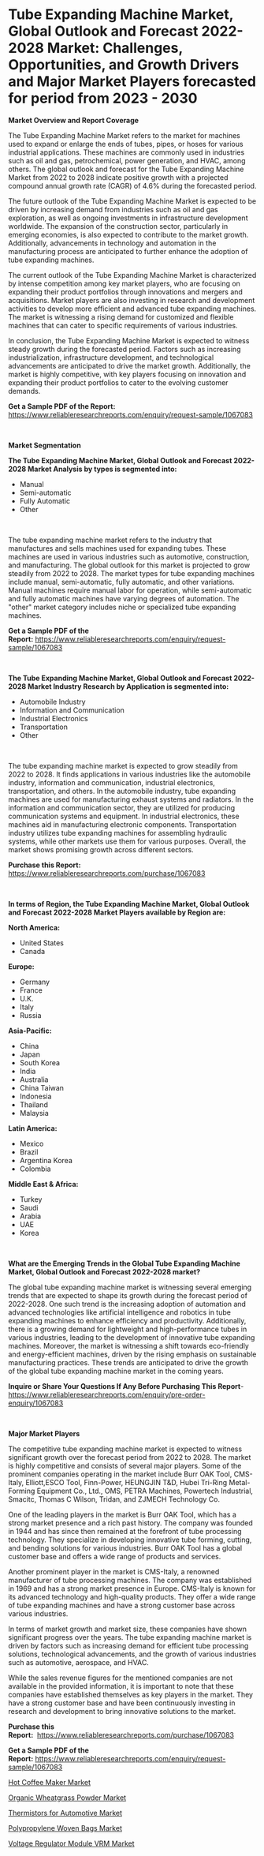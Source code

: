 <p><h1>Tube Expanding Machine Market, Global Outlook and Forecast 2022-2028 Market: Challenges, Opportunities, and Growth Drivers and Major Market Players forecasted for period from 2023 - 2030</h1></p><p><strong>Market Overview and Report Coverage</strong></p>
<p><p>The Tube Expanding Machine Market refers to the market for machines used to expand or enlarge the ends of tubes, pipes, or hoses for various industrial applications. These machines are commonly used in industries such as oil and gas, petrochemical, power generation, and HVAC, among others. The global outlook and forecast for the Tube Expanding Machine Market from 2022 to 2028 indicate positive growth with a projected compound annual growth rate (CAGR) of 4.6% during the forecasted period.</p><p>The future outlook of the Tube Expanding Machine Market is expected to be driven by increasing demand from industries such as oil and gas exploration, as well as ongoing investments in infrastructure development worldwide. The expansion of the construction sector, particularly in emerging economies, is also expected to contribute to the market growth. Additionally, advancements in technology and automation in the manufacturing process are anticipated to further enhance the adoption of tube expanding machines.</p><p>The current outlook of the Tube Expanding Machine Market is characterized by intense competition among key market players, who are focusing on expanding their product portfolios through innovations and mergers and acquisitions. Market players are also investing in research and development activities to develop more efficient and advanced tube expanding machines. The market is witnessing a rising demand for customized and flexible machines that can cater to specific requirements of various industries.</p><p>In conclusion, the Tube Expanding Machine Market is expected to witness steady growth during the forecasted period. Factors such as increasing industrialization, infrastructure development, and technological advancements are anticipated to drive the market growth. Additionally, the market is highly competitive, with key players focusing on innovation and expanding their product portfolios to cater to the evolving customer demands.</p></p>
<p><strong>Get a Sample PDF of the Report:</strong> <a href="https://www.reliableresearchreports.com/enquiry/request-sample/1067083">https://www.reliableresearchreports.com/enquiry/request-sample/1067083</a></p>
<p>&nbsp;</p>
<p><strong>Market Segmentation</strong></p>
<p><strong>The Tube Expanding Machine Market, Global Outlook and Forecast 2022-2028 Market Analysis by types is segmented into:</strong></p>
<p><ul><li>Manual</li><li>Semi-automatic</li><li>Fully Automatic</li><li>Other</li></ul></p>
<p>&nbsp;</p>
<p><p>The tube expanding machine market refers to the industry that manufactures and sells machines used for expanding tubes. These machines are used in various industries such as automotive, construction, and manufacturing. The global outlook for this market is projected to grow steadily from 2022 to 2028. The market types for tube expanding machines include manual, semi-automatic, fully automatic, and other variations. Manual machines require manual labor for operation, while semi-automatic and fully automatic machines have varying degrees of automation. The "other" market category includes niche or specialized tube expanding machines.</p></p>
<p><strong>Get a Sample PDF of the Report:</strong>&nbsp;<a href="https://www.reliableresearchreports.com/enquiry/request-sample/1067083">https://www.reliableresearchreports.com/enquiry/request-sample/1067083</a></p>
<p>&nbsp;</p>
<p><strong>The Tube Expanding Machine Market, Global Outlook and Forecast 2022-2028 Market Industry Research by Application is segmented into:</strong></p>
<p><ul><li>Automobile Industry</li><li>Information and Communication</li><li>Industrial Electronics</li><li>Transportation</li><li>Other</li></ul></p>
<p>&nbsp;</p>
<p><p>The tube expanding machine market is expected to grow steadily from 2022 to 2028. It finds applications in various industries like the automobile industry, information and communication, industrial electronics, transportation, and others. In the automobile industry, tube expanding machines are used for manufacturing exhaust systems and radiators. In the information and communication sector, they are utilized for producing communication systems and equipment. In industrial electronics, these machines aid in manufacturing electronic components. Transportation industry utilizes tube expanding machines for assembling hydraulic systems, while other markets use them for various purposes. Overall, the market shows promising growth across different sectors.</p></p>
<p><strong>Purchase this Report:</strong>&nbsp; <a href="https://www.reliableresearchreports.com/purchase/1067083">https://www.reliableresearchreports.com/purchase/1067083</a></p>
<p>&nbsp;</p>
<p><strong>In terms of Region, the Tube Expanding Machine Market, Global Outlook and Forecast 2022-2028 Market Players available by Region are:</strong></p>
<p>
    <p> <strong> North America: </strong>
        <ul>
            <li>United States</li>
            <li>Canada</li>
        </ul>
        </p> 
    <p> <strong> Europe: </strong>
        <ul>
            <li>Germany</li>
            <li>France</li>
            <li>U.K.</li>
            <li>Italy</li>
            <li>Russia</li>
        </ul>
        </p> 
    <p> <strong> Asia-Pacific: </strong>
        <ul>
            <li>China</li>
            <li>Japan</li>
            <li>South Korea</li>
            <li>India</li>
            <li>Australia</li>
            <li>China Taiwan</li>
            <li>Indonesia</li>
            <li>Thailand</li>
            <li>Malaysia</li>
        </ul>
        </p> 
    <p> <strong> Latin America: </strong>
        <ul>
            <li>Mexico</li>
            <li>Brazil</li>
            <li>Argentina Korea</li>
            <li>Colombia</li>
        </ul>
        </p> 
    <p> <strong> Middle East & Africa: </strong>
        <ul>
            <li>Turkey</li>
            <li>Saudi</li>
            <li>Arabia</li>
            <li>UAE</li>
            <li>Korea</li>
        </ul>
    </p>
    </p>
<p>&nbsp;</p>
<p><strong>What are the Emerging Trends in the Global Tube Expanding Machine Market, Global Outlook and Forecast 2022-2028 market?</strong></p>
<p><p>The global tube expanding machine market is witnessing several emerging trends that are expected to shape its growth during the forecast period of 2022-2028. One such trend is the increasing adoption of automation and advanced technologies like artificial intelligence and robotics in tube expanding machines to enhance efficiency and productivity. Additionally, there is a growing demand for lightweight and high-performance tubes in various industries, leading to the development of innovative tube expanding machines. Moreover, the market is witnessing a shift towards eco-friendly and energy-efficient machines, driven by the rising emphasis on sustainable manufacturing practices. These trends are anticipated to drive the growth of the global tube expanding machine market in the coming years.</p></p>
<p><strong>Inquire or Share Your Questions If Any Before Purchasing This Report</strong>- <a href="https://www.reliableresearchreports.com/enquiry/pre-order-enquiry/1067083">https://www.reliableresearchreports.com/enquiry/pre-order-enquiry/1067083</a></p>
<p>&nbsp;</p>
<p><strong>Major Market Players</strong></p>
<p><p>The competitive tube expanding machine market is expected to witness significant growth over the forecast period from 2022 to 2028. The market is highly competitive and consists of several major players. Some of the prominent companies operating in the market include Burr OAK Tool, CMS-Italy, Elliott,ESCO Tool, Finn-Power, HEUNGJIN T&D, Hubei Tri-Ring Metal-Forming Equipment Co., Ltd., OMS, PETRA Machines, Powertech Industrial, Smacitc, Thomas C Wilson, Tridan, and ZJMECH Technology Co.</p><p>One of the leading players in the market is Burr OAK Tool, which has a strong market presence and a rich past history. The company was founded in 1944 and has since then remained at the forefront of tube processing technology. They specialize in developing innovative tube forming, cutting, and bending solutions for various industries. Burr OAK Tool has a global customer base and offers a wide range of products and services.</p><p>Another prominent player in the market is CMS-Italy, a renowned manufacturer of tube processing machines. The company was established in 1969 and has a strong market presence in Europe. CMS-Italy is known for its advanced technology and high-quality products. They offer a wide range of tube expanding machines and have a strong customer base across various industries.</p><p>In terms of market growth and market size, these companies have shown significant progress over the years. The tube expanding machine market is driven by factors such as increasing demand for efficient tube processing solutions, technological advancements, and the growth of various industries such as automotive, aerospace, and HVAC.</p><p>While the sales revenue figures for the mentioned companies are not available in the provided information, it is important to note that these companies have established themselves as key players in the market. They have a strong customer base and have been continuously investing in research and development to bring innovative solutions to the market.</p></p>
<p><strong>Purchase this Report:</strong>&nbsp;&nbsp;<a href="https://www.reliableresearchreports.com/purchase/1067083">https://www.reliableresearchreports.com/purchase/1067083</a></p>
<p></p>
<p><strong>Get a Sample PDF of the Report:</strong>&nbsp;<a href="https://www.reliableresearchreports.com/enquiry/request-sample/1067083">https://www.reliableresearchreports.com/enquiry/request-sample/1067083</a></p>
<p><p><a href="https://www.linkedin.com/pulse/hot-coffee-maker-market-insights-players-forecast-till-2030-zwdsc/">Hot Coffee Maker Market</a></p><p><a href="https://www.linkedin.com/pulse/organic-wheatgrass-powder-market-size-share-amp-trends-cyhzf/">Organic Wheatgrass Powder Market</a></p><p><a href="https://www.reportprime.com/thermistors-for-automotive-r4923">Thermistors for Automotive Market</a></p><p><a href="https://medium.com/@jacks0866979/polypropylene-woven-bags-market-size-growth-forecast-2023-2030-85b3771e429f">Polypropylene Woven Bags Market</a></p><p><a href="https://www.reportprime.com/voltage-regulator-module-vrm-r4921">Voltage Regulator Module VRM Market</a></p></p>